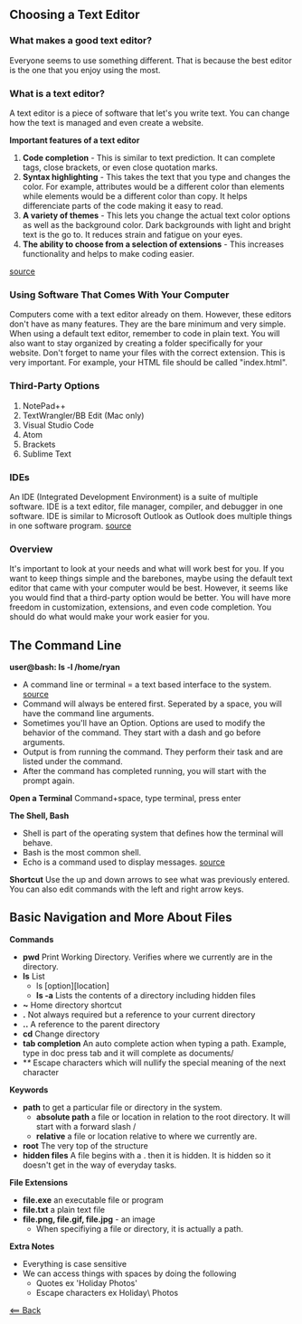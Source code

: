 ## Choosing a Text Editor

### What makes a good text editor?
Everyone seems to use something different. That is because the best editor is the one that you enjoy using the most.

### What is a text editor?
A text editor is a piece of software that let's you write text. You can change how the text is managed and even create a website.

**Important features of a text editor**
1. **Code completion** - This is similar to text prediction. It can complete tags, close brackets, or even close quotation marks.
1. **Syntax highlighting** - This takes the text that you type and changes the color. For example, attributes would be a different color than elements while elements would be a different color than copy. It helps differenciate parts of the code making it easy to read.
1. **A variety of themes** - This lets you change the actual text color options as well as the background color. Dark backgrounds with light and bright text is the go to. It reduces strain and fatigue on your eyes.
1. **The ability to choose from a selection of extensions** - This increases functionality and helps to make coding easier.

[source](https://codefellows.github.io/code-102-guide/curriculum/class-02/Choosing-A-Text-Editor--The-Older-Coder.pdf)

### Using Software That Comes With Your Computer
Computers come with a text editor already on them. However, these editors don't have as many features. They are the bare minimum and very simple. When using a default text editor, remember to code in plain text. You will also want to stay organized by creating a folder specifically for your website. Don't forget to name your files with the correct extension. This is very important. For example, your HTML file should be called "index.html".

### Third-Party Options
1. NotePad++
1. TextWrangler/BB Edit (Mac only)
1. Visual Studio Code
1. Atom
1. Brackets
1. Sublime Text

### IDEs
An IDE (Integrated Development Environment) is a suite of multiple software. IDE is a text editor, file manager, compiler, and debugger in one software. IDE is similar to Microsoft Outlook as Outlook does multiple things in one software program. [source](https://codefellows.github.io/code-102-guide/curriculum/class-02/Choosing-A-Text-Editor--The-Older-Coder.pdf)

### Overview
It's important to look at your needs and what will work best for you. If you want to keep things simple and the barebones, maybe using the default text editor that came with your computer would be best. However, it seems like you would find that a third-party option would be better. You will have more freedom in customization, extensions, and even code completion. You should do what would make your work easier for you.

## The Command Line
**user@bash: ls -l /home/ryan**
- A command line or terminal = a text based interface to the system. [source](https://ryanstutorials.net/linuxtutorial/commandline.php)
- Command will always be entered first. Seperated by a space, you will have the command line arguments.
- Sometimes you'll have an Option. Options are used to modify the behavior of the command. They start with a dash and go before arguments.
- Output is from running the command. They perform their task and are listed under the command.
- After the command has completed running, you will start with the prompt again.

**Open a Terminal** Command+space, type terminal, press enter

**The Shell, Bash**
- Shell is part of the operating system that defines how the terminal will behave. 
- Bash is the most common shell.
- Echo is a command used to display messages.
[source](https://ryanstutorials.net/linuxtutorial/commandline.php)

**Shortcut** Use the up and down arrows to see what was previously entered. You can also edit commands with the left and right arrow keys.

## Basic Navigation and More About Files
**Commands**
- **pwd** Print Working Directory. Verifies where we currently are in the directory.
- **ls** List
  + ls [option][location]
  + **ls -a** Lists the contents of a directory including hidden files
- **~** Home directory shortcut
- **.** Not always required but a reference to your current directory
- **..** A reference to the parent directory
- **cd** Change directory
- **tab completion** An auto complete action when typing a path. Example, type in doc press tab and it will complete as documents/
- **\** Escape characters which will nullify the special meaning of the next character


**Keywords**
- **path** to get a particular file or directory in the system.
  + **absolute path** a file or location in relation to the root directory. It will start with a forward slash /
  + **relative** a file or location relative to where we currently are.
- **root** The very top of the structure
- **hidden files** A file begins with a . then it is hidden. It is hidden so it doesn't get in the way of everyday tasks.

**File Extensions**
- **file.exe** an executable file or program
- **file.txt** a plain text file
- **file.png, file.gif, file.jpg** - an image
  + When specifiying a file or directory, it is actually a path.
  
**Extra Notes**
- Everything is case sensitive
- We can access things with spaces by doing the following
  + Quotes ex 'Holiday Photos'
  + Escape characters ex Holiday\ Photos

[<== Back](README.md)
